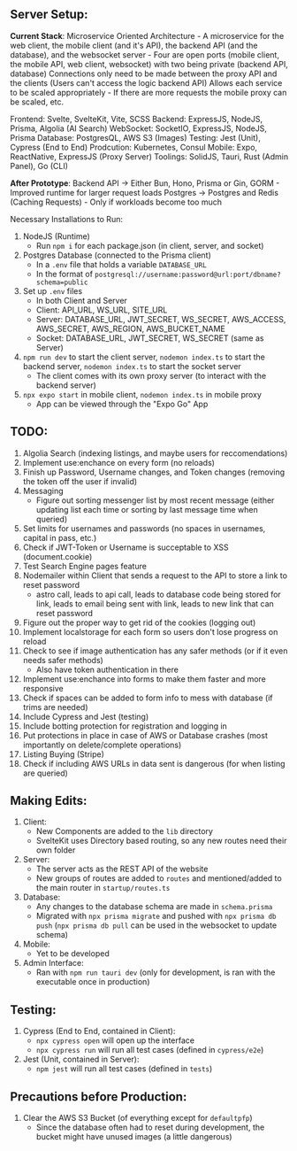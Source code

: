 ## Server Setup:

**Current Stack**:
Microservice Oriented Architecture
    - A microservice for the web client, the mobile client (and it's API), the backend API (and the database), and the websocket server
    - Four are open ports (mobile client, the mobile API, web client, websocket) with two being private (backend API, database)
Connections only need to be made between the proxy API and the clients (Users can't access the logic backend API)
Allows each service to be scaled appropriately
    - If there are more requests the mobile proxy can be scaled, etc.

Frontend: Svelte, SvelteKit, Vite, SCSS
Backend: ExpressJS, NodeJS, Prisma, Algolia (AI Search)
WebSocket: SocketIO, ExpressJS, NodeJS, Prisma
Database: PostgresQL, AWS S3 (Images)
Testing: Jest (Unit), Cypress (End to End)
Prodcution: Kubernetes, Consul
Mobile: Expo, ReactNative, ExpressJS (Proxy Server)
Toolings: SolidJS, Tauri, Rust (Admin Panel), Go (CLI)

**After Prototype**:
Backend API -> Either Bun, Hono, Prisma or Gin, GORM
    - Improved runtime for larger request loads
Postgres -> Postgres and Redis (Caching Requests)
    - Only if workloads become too much

Necessary Installations to Run:
1. NodeJS (Runtime)
    - Run `npm i` for each package.json (in client, server, and socket)
2. Postgres Database (connected to the Prisma client)
    - In a `.env` file that holds a variable `DATABASE_URL`
    - In the format of `postgresql://username:password@url:port/dbname?schema=public`
3. Set up `.env` files
    - In both Client and Server
    - Client: API_URL, WS_URL, SITE_URL
    - Server: DATABASE_URL, JWT_SECRET, WS_SECRET, AWS_ACCESS, AWS_SECRET, AWS_REGION, AWS_BUCKET_NAME
    - Socket: DATABASE_URL, JWT_SECRET, WS_SECRET (same as Server)
4. `npm run dev` to start the client server, `nodemon index.ts` to start the backend server, `nodemon index.ts` to start the socket server
    - The client comes with its own proxy server (to interact with the backend server)
5. `npx expo start` in mobile client, `nodemon index.ts` in mobile proxy
    - App can be viewed through the "Expo Go" App

## TODO:
1. Algolia Search (indexing listings, and maybe users for reccomendations)
1. Implement use:enchance on every form (no reloads)
1. Finish up Password, Username changes, and Token changes (removing the token off the user if invalid)
1. Messaging
    - Figure out sorting messenger list by most recent message (either updating list each time or sorting by last message time when queried)
2. Set limits for usernames and passwords (no spaces in usernames, capital in pass, etc.)
2. Check if JWT-Token or Username is succeptable to XSS (document.cookie)
2. Test Search Engine pages feature
2. Nodemailer within Client that sends a request to the API to store a link to reset password
    - astro call, leads to api call, leads to database code being stored for link, leads to email being sent with link, leads to new link that can reset password
3. Figure out the proper way to get rid of the cookies (logging out)
4. Implement localstorage for each form so users don't lose progress on reload
5. Check to see if image authentication has any safer methods (or if it even needs safer methods)
    - Also have token authentication in there
5. Implement use:enchance into forms to make them faster and more responsive
6. Check if spaces can be added to form info to mess with database (if trims are needed)
7. Include Cypress and Jest (testing)
8. Include botting protection for registration and logging in
8. Put protections in place in case of AWS or Database crashes (most importantly on delete/complete operations)
8. Listing Buying (Stripe)
8. Check if including AWS URLs in data sent is dangerous (for when listing are queried)

## Making Edits:
1. Client:
    - New Components are added to the `lib` directory
    - SvelteKit uses Directory based routing, so any new routes need their own folder
2. Server:
    - The server acts as the REST API of the website
    - New groups of routes are added to `routes` and mentioned/added to the main router in `startup/routes.ts`
3. Database:
    - Any changes to the database schema are made in `schema.prisma`
    - Migrated with `npx prisma migrate` and pushed with `npx prisma db push` (`npx prisma db pull` can be used in the websocket to update schema)
4. Mobile:
    - Yet to be developed
5. Admin Interface:
    - Ran with `npm run tauri dev` (only for development, is ran with the executable once in production)

## Testing:
1. Cypress (End to End, contained in Client):
    - `npx cypress open` will open up the interface
    - `npx cypress run` will run all test cases (defined in `cypress/e2e`)
2. Jest (Unit, contained in Server):
    - `npm jest` will run all test cases (defined in `tests`)

## Precautions before Production:
1. Clear the AWS S3 Bucket (of everything except for `defaultpfp`)
    - Since the database often had to reset during development, the bucket might have unused images (a little dangerous)
